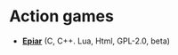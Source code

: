 # Action games

[comment]: # (start of autogenerated content, do not edit)
- **[Epiar](epiar.md)** (C, C++. Lua, Html, GPL-2.0, beta)

[comment]: # (end of autogenerated content)